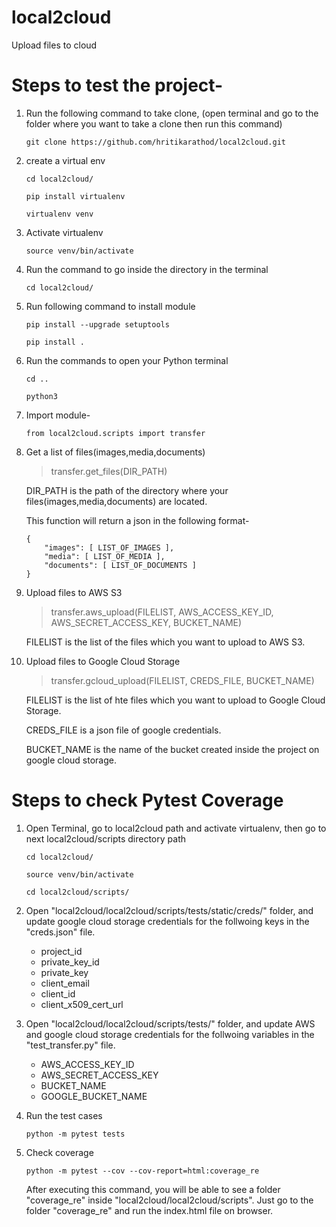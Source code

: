 # local2cloud
Upload files to cloud

# Steps to test the project-

1. Run the following command to take clone, (open terminal and go to the folder where you want to take a clone then run this command)
    
    `git clone https://github.com/hritikarathod/local2cloud.git`

2. create a virtual env

    `cd local2cloud/`
    
    `pip install virtualenv`
    
    `virtualenv venv`

3. Activate virtualenv
    
    `source venv/bin/activate`

4. Run the command to go inside the directory in the terminal

    `cd local2cloud/`

5. Run following command to install module
    
    `pip install --upgrade setuptools`
    
    `pip install .`

6. Run the commands to open your Python terminal

    `cd ..`

    `python3`


7. Import module-
    
    `from local2cloud.scripts import transfer`

8. Get a list of files(images,media,documents)
    
    > transfer.get_files(DIR_PATH)

    DIR_PATH is the path of the directory where your files(images,media,documents) are located.
    
    This function will return a json in the following format-

    ```
    {
        "images": [ LIST_OF_IMAGES ],
        "media": [ LIST_OF_MEDIA ],
        "documents": [ LIST_OF_DOCUMENTS ]
    }
    ```

9. Upload files to AWS S3
    
    > transfer.aws_upload(FILELIST, AWS_ACCESS_KEY_ID, AWS_SECRET_ACCESS_KEY, BUCKET_NAME)

    FILELIST is the list of the files which you want to upload to AWS S3.

10. Upload files to Google Cloud Storage
    
    > transfer.gcloud_upload(FILELIST, CREDS_FILE, BUCKET_NAME)

    FILELIST is the list of hte files which you want to upload to Google Cloud Storage.
    
    CREDS_FILE is a json file of google credentials.
    
    BUCKET_NAME is the name of the bucket created inside the project on google cloud storage.

    
# Steps to check Pytest Coverage

1. Open Terminal, go to local2cloud path and activate virtualenv, then go to next local2cloud/scripts directory path

    `cd local2cloud/`

    `source venv/bin/activate`

    `cd local2cloud/scripts/`

2. Open "local2cloud/local2cloud/scripts/tests/static/creds/" folder, and update google cloud storage credentials for the follwoing keys in the "creds.json" file.

    * project_id
    * private_key_id
    * private_key
    * client_email
    * client_id
    * client_x509_cert_url

3. Open "local2cloud/local2cloud/scripts/tests/" folder, and update AWS and google cloud storage credentials for the follwoing variables in the "test_transfer.py" file.

    * AWS_ACCESS_KEY_ID
    * AWS_SECRET_ACCESS_KEY
    * BUCKET_NAME
    * GOOGLE_BUCKET_NAME


4. Run the test cases

    `python -m pytest tests`

5. Check coverage

    `python -m pytest --cov --cov-report=html:coverage_re`

    After executing this command, you will be able to see a folder "coverage_re" inside "local2cloud/local2cloud/scripts". Just go to the folder "coverage_re" and run the index.html file on browser.


